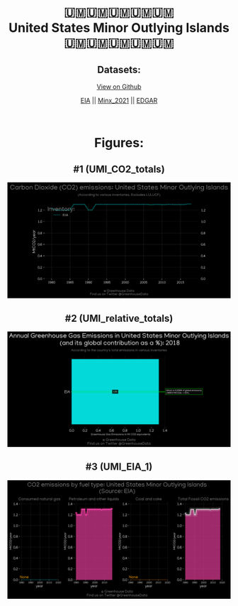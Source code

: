 
<center>
<h1 align="center">
🇺🇲🇺🇲🇺🇲🇺🇲🇺🇲
<br>
United States Minor Outlying Islands
<br>
🇺🇲🇺🇲🇺🇲🇺🇲🇺🇲
</h1>
<h2>Datasets:</h2>
<p><a href="https://github.com/dquintani/GreenhouseData/tree/master/country_data/UMI_United States Minor Outlying Islands/data">View on Github</a>
<br></p><p><a href="data/UMI_EIA.csv">EIA</a> || <a href="data/UMI_Minx_2021.csv">Minx_2021</a> || <a href="data/UMI_EDGAR.csv">EDGAR</a></p><p><br></p>
<h1>Figures:</h1><h2>#1 (UMI_CO2_totals)</h2>
<p><img alt="" src="figures/UMI_CO2_totals.png" /></p><h2>#2 (UMI_relative_totals)</h2>
<p><img alt="" src="figures/UMI_relative_totals.png" /></p><h2>#3 (UMI_EIA_1)</h2>
<p><img alt="" src="figures/UMI_EIA_1.png" /></p>
